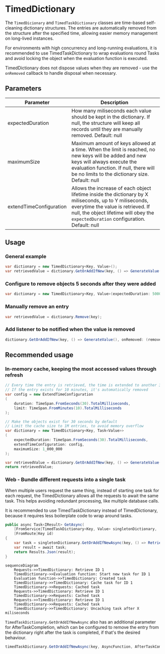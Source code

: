# TimedDictionary
The `TimedDicionary` and `TimedTaskDictionary` classes are time-based self-cleaning dictionary structures. The entries are automatically removed from the structure after the specified time, allowing easier memory management on long-lived instances.

For environments with high concurrency and long-running evaluations, it is recommended to use TimedTaskDictionary to wrap evaluations round Tasks and avoid locking the object when the evaluation function is executed.

TimedDictionary does not dispose values when they are removed - use the `onRemoved` callback to handle disposal when necessary.

## Parameters
Parameter | Description
--- | ---
expectedDuration | How many miliseconds each value should be kept in the dictionary. If null, the structure will keep all records until they are manually removed. Default: null
maximumSize | Maximum amount of keys allowed at a time. When the limit is reached, no new keys will be added and new keys will always execute the evaluation function. If null, there will be no limits to the dictionary size. Default: null
extendTimeConfiguration | Allows the increase of each object lifetime inside the dictionary by X miliseconds, up to Y miliseconds, everytime the value is retrieved. If null, the object lifetime will obey the `expectedDuration` configuration. Default: null

## Usage
### General example
```csharp
var dictionary = new TimedDictionary<Key, Value>();
var retrievedValue = dictionary.GetOrAddIfNew(key, () => GenerateValue());
```

### Configure to remove objects 5 seconds after they were added
```csharp
var dictionary = new TimedDictionary<Key, Value>(expectedDuration: 5000);
```

### Manually remove an entry
```csharp
var retrievedValue = dictionary.Remove(key);
```

### Add listener to be notified when the value is removed
```csharp
dictionary.GetOrAddIfNew(key, () => GenerateValue(), onRemoved: (removedValue) => { /* Execute */ });
```

## Recommended usage
### In-memory cache, keeping the most accessed values through refresh
```csharp
// Every time the entry is retrieved, the time is extended to another 30 seconds
// If the entry exists for 10 minutes, it's automatically removed
var config = new ExtendTimeConfiguration
(
    duration: TimeSpan.FromSeconds(30).TotalMilliseconds,
    limit: TimeSpan.FromMinutes(10).TotalMilliseconds
);

// Make the objects exist for 30 seconds by default
// Limit the cache size to 1M entries, to avoid memory overflow
var dictionary = new TimedDictionary<Key, Task<Value>>
(
    expectedDuration: TimeSpan.FromSeconds(30).TotalMilliseconds,
    extendTimeConfiguration: config,
    maximumSize: 1_000_000
);

var retrievedValue = dictionary.GetOrAddIfNew(key, () => GenerateValue());
return retrievedValue;
```

### Web - Bundle different requests into a single task
When multiple users request the same thing, instead of starting one task for each request, the TimedDictionary allows all the requests to await the same task. This helps avoiding redundant processing, like multiple database calls.

It is recommended to use TimedTaskDictionary instead of TimedDictionary, because it requires less boilerplate code to wrap around tasks.

```csharp
public async Task<IResult> GetAsync(
    [FromService]TimedTaskDictionary<Key, Value> singletonDictionary,
    [FromRoute]Key id)
{
    var task = singletonDictionary.GetOrAddIfNewAsync(key, () => RetrieveValueAsync(id));
    var result = await task;
    return Results.Json(result);
}
```

```mermaid
sequenceDiagram
    Requests->>TimedDictionary: Retrieve ID 1
    TimedDictionary->>Evaluation function: Start new task for ID 1
    Evaluation function->>TimedDictionary: Created task
    TimedDictionary->>TimedDictionary: Cache task for ID 1
    TimedDictionary->>Requests: Cached task
    Requests->>TimedDictionary: Retrieve ID 1
    TimedDictionary->>Requests: Cached task
    Requests->>TimedDictionary: Retrieve ID 1
    TimedDictionary->>Requests: Cached task 
    TimedDictionary->>TimedDictionary: Uncaching task after X miliseconds
```

`TimedTaskDictionary.GetOrAddIfNewAsync` also has an additional parameter for AfterTaskCompletion, which can be configured to remove the entry from the dictionary right after the task is completed, if that's the desired behaviour.

```csharp
timedTaskDictionary.GetOrAddIfNewAsync(key, AsyncFunction, AfterTaskCompletion.RemoveFromDictionary);
```
